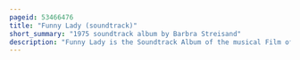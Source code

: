 ```yaml
---
pageid: 53466476
title: "Funny Lady (soundtrack)"
short_summary: "1975 soundtrack album by Barbra Streisand"
description: "Funny Lady is the Soundtrack Album of the musical Film of the same Title with barbra Streisand in 1975. Released by Arista Records on 15 March 1975 arranged conducted and coordinated by Peter Matz the Album's fifteen Tracks are performed by Streisand James caan and ben Vereen. The Songs extend the semi-biographical Account of the Life of the american Actress Fanny Brice 1968 musical Comedy - Drama funny Girl. Funny Lady also featured Songs written by Brice's third Husband billy rose. New Music by Kander and Ebb included 'how lucky Can you get', the Album's only single, released in April 1975."
---
```

